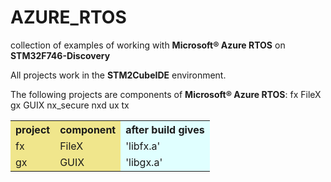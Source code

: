 # AZURE_RTOS
collection of examples of working with <b>Microsoft® Azure RTOS</b> on <b>STM32F746-Discovery</b>

All projects work in the <b>STM2CubeIDE</b> environment.

The following projects are components of <b>Microsoft® Azure RTOS</b>:
fx        FileX
gx        GUIX
nx_secure
nxd
ux
tx

<table>
  <colgroup>
    <col span="2" style="background:Khaki"><!-- Using this construction, we set the background color for the first two columns of the table.-->
    <col style="background-color:LightCyan"><!-- Set the background color for the next (one) table column-->
  </colgroup>
  <tr>
    <th>project</th>
    <th>component</th>
    <th>after build gives</th>
  </tr>
  <tr>
    <td>fx</td>
    <td>FileX</td>
    <td>'libfx.a'</td>
  </tr>
  <tr>
    <td>gx</td>
    <td>GUIX</td>
    <td>'libgx.a'</td>
  </tr>
</table>
